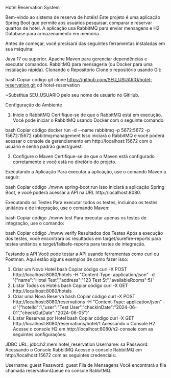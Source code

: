 Hotel Reservation System

Bem-vindo ao sistema de reserva de hotéis! Este projeto é uma aplicação Spring Boot que permite aos usuários pesquisar, comparar e reservar quartos de hotel. A aplicação usa RabbitMQ para enviar mensagens e H2 Database para armazenamento em memória.

Antes de começar, você precisará das seguintes ferramentas instaladas em sua máquina:

Java 17 ou superior.
Apache Maven para gerenciar dependências e executar comandos.
RabbitMQ para mensageria (ou Docker para uma instalação rápida).
Clonando o Repositório
Clone o repositório usando Git:

bash
Copiar código
git clone https://github.com/SEU_USUARIO/hotel-reservation.git
cd hotel-reservation

~Substitua SEU_USUARIO pelo seu nome de usuário no GitHub.

Configuração do Ambiente
1. Inicie o RabbitMQ
   Certifique-se de que o RabbitMQ está em execução. Você pode iniciar o RabbitMQ usando Docker com o seguinte comando:

bash
Copiar código
docker run -d --name rabbitmq -p 5672:5672 -p 15672:15672 rabbitmq:management
Isso iniciará o RabbitMQ e você poderá acessar o console de gerenciamento em http://localhost:15672 com o usuário e senha padrão guest/guest.

2. Configure o Maven
   Certifique-se de que o Maven está configurado corretamente e você está no diretório do projeto.

Executando a Aplicação
Para executar a aplicação, use o comando Maven a seguir:

bash
Copiar código
./mvnw spring-boot:run
Isso iniciará a aplicação Spring Boot, e você poderá acessar a API na URL http://localhost:8080.

Executando os Testes
Para executar todos os testes, incluindo os testes unitários e de integração, use o comando Maven:

bash
Copiar código
./mvnw test
Para executar apenas os testes de integração, use o comando:

bash
Copiar código
./mvnw verify
Resultados dos Testes
Após a execução dos testes, você encontrará os resultados em target/surefire-reports para testes unitários e target/failsafe-reports para testes de integração.

Testando a API
Você pode testar a API usando ferramentas como curl ou Postman. Aqui estão alguns exemplos de como fazer isso:

1. Criar um Novo Hotel
   bash
   Copiar código
   curl -X POST http://localhost:8080/hotels -H "Content-Type: application/json" -d '{"name":"Hotel Test","address":"123 Test St","availableRooms":5}'
2. Listar Todos os Hotéis
   bash
   Copiar código
   curl -X GET http://localhost:8080/hotels
3. Criar uma Nova Reserva
   bash
   Copiar código
   curl -X POST http://localhost:8080/reservations -H "Content-Type: application/json" -d '{"hotelId":1,"user":"Test User","checkInDate":"2024-06-01","checkOutDate":"2024-06-05"}'
4. Listar Reservas por Hotel
   bash
   Copiar código
   curl -X GET http://localhost:8080/reservations/hotel/1
   Acessando o Console H2
   Acesse o console H2 em http://localhost:8080/h2-console com as seguintes configurações:

JDBC URL: jdbc:h2:mem:hotel_reservation
Username: sa
Password: 
Acessando o Console RabbitMQ
Acesse o console RabbitMQ em http://localhost:15672 com as seguintes credenciais:

Username: guest
Password: guest
Fila de Mensagens
Você encontrará a fila chamada reservationQueue no console RabbitMQ.